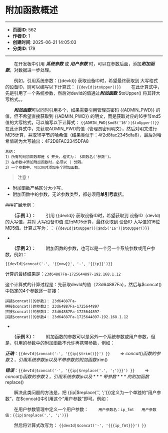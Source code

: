 # 附加函数概述

---
- **页面ID**: 562
- **作者ID**: 1
- **创建时间**: 2025-06-21 14:05:03
- **分类ID**: 179
---

　　在开发板中引用 ***系统参数*** 或 ***用户参数*** 时，可以在参数后面，添加***附加函数***，对数据进一步处理。
  
　　例如，引用系统参数：{{devId}} 获取设备ID时，希望最终获取到 大写格式 的设备ID，则可以编写以下计算式：
 ``{{devId|$toUpper()}}`` 
　　在此计算式中，先是引用了一个系统参数，然后对devId的值通过***附加函数*** $toUpper() 将其转大写格式。。
  
　　***附加函数***可以同时引用多个，如果需要引用管理员密码 {{ADMIN_PWD}} 的值，但不希望直接获取到 {{ADMIN_PWD}} 的明文，而是获取对应的16字节md5值的大写格式，可以编写以下计算式：
``{{ADMIN_PWD|$md5('16')|$toUpper()}}``
　　在此计算式中，先获取ADMIN_PWD的值（管理员密码明文），然后对明文进行MD5计算，并取16字节的哈希值（结果类似于：4f2d8fac2345dfa8），最后对哈希值转为大写输出：4F2D8FAC2345DFA8

```text
总结：
1）所有的附加函数都是 $ 开头，格式为： $函数名('参数')。
2）在参数中添加附加函数时，必须以 | 分隔。
3）一个参数中，可以同时添加多个附加函数。
```

>注意！
- 附加函数严格区分大小写。
- 附加函数中的参数，无论参数类型，都必须用**单引号**囊括。

###扩展示例：


　　**（示例１）：**
　　引用 {{devId}} 获取设备ID时，希望获取到 设备ID（devId) 的大写值，并对 大写设备ID值 进行MD5计算，最终获取到 设备ID 大写值的16位MD5值。计算式写为：：
 ``{{devId|$toUpper()|$md5('16')|$toUpper()}}`` 
  
-
　　**（示例２）：**
　　附加函数的参数，也可以是一个另一个系统参数或用户参数，例如：
  
``{{devId|$concat('-', '{{now}}', '-', '{{ip}}')}}``

计算的最终结果是：`` 23d64887Fa-1725644897-192.168.1.12 ``

这个计算式的计算过程是：先获取devId的值（23d64887Fa），然后与$concat()中指定的4个参数逐一拼接：
```
拼接$concat()的参数1： 23d64887Fa-
拼接$concat()的参数2： 23d64887Fa-1725644897
拼接$concat()的参数3： 23d64887Fa-1725644897-
拼接$concat()的参数4： 23d64887Fa-1725644897-192.168.1.12
```
-
　　**（示例３）：**
　　附加函数的参数可以是另外一个系统参数或用户参数，但是，引用的参数中的附加函数不允许再携带参数，例如：
  
  ***正确***：``{{devId|$concat('-', '{{ip|$trim()}}') }}``
　　=> $concat()函数的参数２，引用系统参数ip以及不带参数的附加函数$trim()
  
  ***错误***：``{{devId|$concat('-', '{{ip|$replace('.', ';')}}') }}``
　　=> $concat()函数的参数２，引用系统参数ip以及***带参数***的附加函数$replace()

　　解决此类问题的方法是，把 {{ip|$replace('.', ';')}}定义为一个单独的“用户参数”，在$concat()中引用这个“用户参数”即可。例如：
  
　　在用户参数管理中定义一个用户参数：
　　```用户参数名：ip_fmt　　用户参数值：{{ip|$replace('.', ';')}}```
  
　　然后将计算式改写为：  ``{{devId|$concat('-', '{{{ip_fmt}}}') }}``
  
